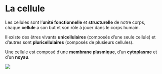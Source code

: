 # La cellule 

Les cellules sont l’**unité fonctionnelle** et **structurelle** de notre corps, chaque **cellule** a son but et son rôle à jouer dans le corps humain. 

Il existe des êtres vivants **unicellulaires** (composés d’une seule cellule) et d’autres sont **pluricellulaires** (composés de plusieurs cellules).

Une cellule est composé d’une **membrane plasmique**, d’un **cytoplasme** et d’un **noyau**.

![](https://images.schoolmouv.fr/6e-svt-c01-img04.png)